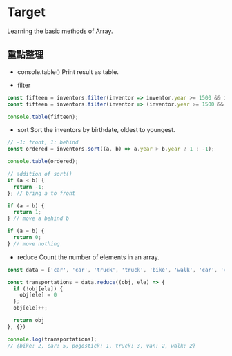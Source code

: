 # Target
Learning the basic methods of Array.

## 重點整理
- console.table()
Print result as table.

- filter
```js
const fifteen = inventors.filter(inventor => inventor.year >= 1500 && inventor.year < 1600);
const fifteen = inventors.filter(inventor => (inventor.year >= 1500 && inventor.year < 1600));

console.table(fifteen);
```

- sort
Sort the inventors by birthdate, oldest to youngest.
```js
// -1: front, 1: behind
const ordered = inventors.sort((a, b) => a.year > b.year ? 1 : -1);

console.table(ordered);

// addition of sort()
if (a < b) {
  return -1;
}; // bring a to front

if (a > b) {
  return 1;
} // move a behind b

if (a = b) {
  return 0;
} // move nothing
```

- reduce
Count the number of elements in an array.
```js
const data = ['car', 'car', 'truck', 'truck', 'bike', 'walk', 'car', 'van', 'bike', 'walk', 'car', 'van', 'car', 'truck', 'pogostick'];

const transportations = data.reduce((obj, ele) => {
  if (!obj[ele]) {
    obj[ele] = 0
  };
  obj[ele]++;

  return obj
}, {})

console.log(transportations);
// {bike: 2, car: 5, pogostick: 1, truck: 3, van: 2, walk: 2}
```
